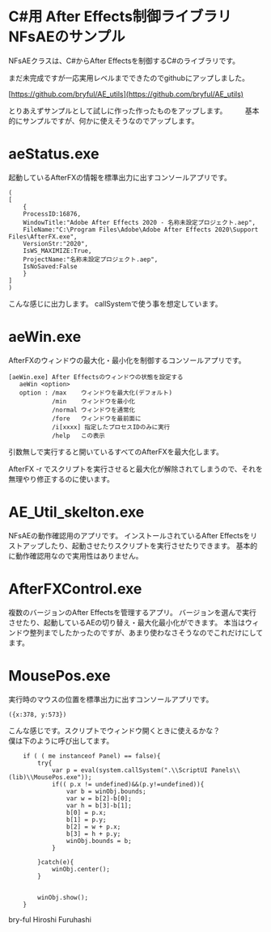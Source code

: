 ﻿# C#用 After Effects制御ライブラリ NFsAEのサンプル

NFsAEクラスは、C#からAfter Effectsを制御するC#のライブラリです。

まだ未完成ですが一応実用レベルまでできたのでgithubにアップしました。

[https://github.com/bryful/AE_utils](https://github.com/bryful/AE_utils)

とりあえずサンプルとして試しに作った作ったものをアップします。 　　
基本的にサンプルですが、何かに使えそうなのでアップします。


# aeStatus.exe

起動しているAfterFXの情報を標準出力に出すコンソールアプリです。

```
(
[
	{
	ProcessID:16876,
	WindowTitle:"Adobe After Effects 2020 - 名称未設定プロジェクト.aep",
	FileName:"C:\Program Files\Adobe\Adobe After Effects 2020\Support Files\AfterFX.exe",
	VersionStr:"2020",
	IsWS_MAXIMIZE:True,
	ProjectName:"名称未設定プロジェクト.aep",
	IsNoSaved:False
	}
]
)
```
こんな感じに出力します。
callSystemで使う事を想定しています。

# aeWin.exe
AfterFXのウィンドウの最大化・最小化を制御するコンソールアプリです。

```
[aeWin.exe] After Effectsのウィンドウの状態を設定する
   aeWin <option>
   option : /max    ウィンドウを最大化(デフォルト)
            /min    ウィンドウを最小化
            /normal ウィンドウを通常化
            /fore   ウィンドウを最前面に
            /i[xxxx] 指定したプロセスIDのみに実行
            /help   この表示

```
引数無しで実行すると開いているすべてのAfterFXを最大化します。

AfterFX -r でスクリプトを実行させると最大化が解除されてしまうので、それを無理やり修正するのに使います。　　

# AE_Util_skelton.exe

NFsAEの動作確認用のアプリです。
インストールされているAfter Effectsをリストアップしたり、起動させたりスクリプトを実行させたりできます。
基本的に動作確認用なので実用性はありません。

# AfterFXControl.exe
複数のバージョンのAfter Effectsを管理するアプリ。
バージョンを選んで実行させたり、起動しているAEの切り替え・最大化最小化ができます。
本当はウィンドウ整列までしたかったのですが、あまり使わなさそうなのでこれだけにしてます。


# MousePos.exe

実行時のマウスの位置を標準出力に出すコンソールアプリです。

```
({x:378, y:573})
```

こんな感じです。スクリプトでウィンドウ開くときに使えるかな？  
僕は下のように呼び出してます。


```
	if ( ( me instanceof Panel) == false){
		try{
			var p = eval(system.callSystem(".\\ScriptUI Panels\\(lib)\\MousePos.exe"));
			if(( p.x != undefined)&&(p.y!=undefined)){
				var b = winObj.bounds;
				var w = b[2]-b[0];
				var h = b[3]-b[1];
				b[0] = p.x;
				b[1] = p.y;
				b[2] = w + p.x;
				b[3] = h + p.y;
				winObj.bounds = b;
			}

		}catch(e){
			winObj.center();
		}


		winObj.show();
	}
```
bry-ful
Hiroshi Furuhashi



